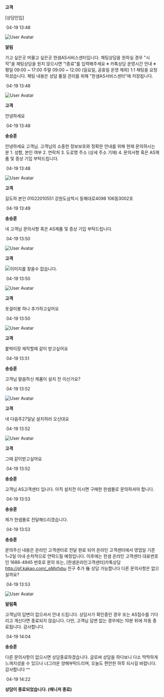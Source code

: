 **고객**

[상담인입]

 04-19 13:48

![User Avatar](https://chat.eumnet.com:8031/assets/images/icon_bot.png)

**알림**

가고 싶은곳 머물고 싶은곳 한샘AS서비스센터입니다. 채팅상담을 원하실 경우 "시작"을 채팅상담을 원치 않으시면 "!종료"를 입력해주세요 ※ 카톡상담 운영시간 안내 ※ 평일 09:00 ~ 17:00 주말 09:00 ~ 12:00 (일요일, 공휴일 운영 제외) 1:1 채팅을 요청하셨습니다. 채팅 내용은 상담 품질 관리를 위해 "한샘AS서비스센터"에 저장됩니다.

 04-19 13:48

![User Avatar](https://chat.eumnet.com:8031/assets/images/icon_cust.png)

**고객**

안녕하세요

 04-19 13:48

**송승훈**

안녕하세요 고객님. 고객님의 소중한 정보보호와 정확한 안내를 위해 현재 문의하시는 분 1. 성함, 본인 여부 2. 연락처 3. 도로명 주소 (상세 주소 기재) 4. 문의사항 혹은 AS제품 및 증상 기입 부탁드립니다.

 04-19 13:48

![User Avatar](https://chat.eumnet.com:8031/assets/images/icon_cust.png)

**고객**

길도하 본인 01022010551 강원도삼척시 동해대로4098 106동3002호

 04-19 13:49

**송승훈**

네 고객님 문의사항 혹은 AS제품 및 증상 기입 부탁드립니다.

 04-19 13:50

![User Avatar](https://chat.eumnet.com:8031/assets/images/icon_cust.png)

**고객**

![이미지를 찾을수 없습니다.](https://talk.kakaocdn.net/dna/buaoQE/o0KZlEPbzw/vsNrWiaWvQ8AygYOvrRl4Q/i_84d9f3ef35db.jpeg?credential=zf3biCPbmWRjbqf40YGePFLewdou7TIK&expires=1715316637&signature=QiAz1f%2FTC7OA%2FB7mKfcV7wJf1Wo%3D)

 04-19 13:50

![User Avatar](https://chat.eumnet.com:8031/assets/images/icon_cust.png)

**고객**

옷걸이봉 하나 추가하고싶어요

 04-19 13:50

![User Avatar](https://chat.eumnet.com:8031/assets/images/icon_cust.png)

**고객**

붙박이장 제작할때 같이 받고싶어요

 04-19 13:51

**송승훈**

고객님 말씀하신 제품이 설치 전 이신가요?

 04-19 13:52

![User Avatar](https://chat.eumnet.com:8031/assets/images/icon_cust.png)

**고객**

네 다음주27일날 설치하러 오신대요

 04-19 13:52

![User Avatar](https://chat.eumnet.com:8031/assets/images/icon_cust.png)

**고객**

그때 같이받고싶어요

 04-19 13:52

**송승훈**

고객님 AS고객센터 입니다. 아직 설치전 이시면 구매한 한샘몰로 문의하셔야 합니다.

 04-19 13:53

**송승훈**

제가 한샘몰로 전달해드리겠습니다.

 04-19 13:53

**송승훈**

문의주신 내용은 온라인 고객센터로 전달 완료 되어 온라인 고객센터에서 영업일 기준 1~2일 이내 순차적으로 연락드릴 예정입니다. 이후에는 한샘 온라인 고객센터 대표번호인 1688-4945 번호로 문의 또는, [한샘온라인고객센터]카톡상담 http://pf.kakao.com/_pMxfxbu 친구 추가 後 상담 가능합니다 다른 문의사항은 없으실까요?

 04-19 13:53

![User Avatar](https://chat.eumnet.com:8031/assets/images/icon_bot.png)

**알림톡**

고객님의 답변이 없으셔서 안내 드립니다. 상담사가 확인중인 경우 또는 AS접수를 기다리고 계신다면 종료되지 않습니다. 다만, 고객님 답변 없는 경우에는 10분 뒤에 자동 종료됩니다. 감사합니다.

 04-19 14:04

**송승훈**

다른 문의사항이 없으시면 상담종료하겠습니다. 글로써 상담을 하다보니 다소 딱딱하게 느껴지셨을 수 있으나 너그러운 양해부탁드리며, 오늘도 편안한 하루 되시길 바랍니다. 감사합니다 ^^

 04-19 14:22

**상담이 종료되었습니다. (매니저 종료)**